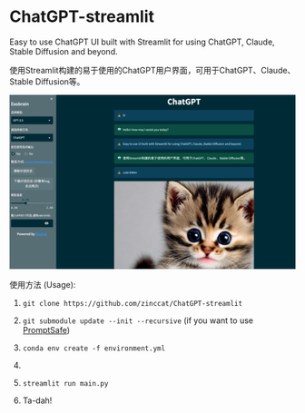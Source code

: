 # ChatGPT-streamlit
Easy to use ChatGPT UI built with Streamlit for using ChatGPT, Claude, Stable Diffusion and beyond.

使用Streamlit构建的易于使用的ChatGPT用户界面，可用于ChatGPT、Claude、Stable Diffusion等。

![demo](figures/demo.png)

使用方法 (Usage):

1. `git clone https://github.com/zinccat/ChatGPT-streamlit`

2. `git submodule update --init --recursive` (if you want to use [PromptSafe](https://github.com/zinccat/ChatGPT-streamlit))

3. `conda env create -f environment.yml`

4. 

4. `streamlit run main.py`

5. Ta-dah!
